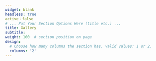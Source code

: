 ```yaml
---
widget: blank
headless: true
active：false
# ... Put Your Section Options Here (title etc.) ...
title: Gallery
subtitle:
weight: 100  # section position on page
design:
  # Choose how many columns the section has. Valid values: 1 or 2.
  columns: '2'
---
```

